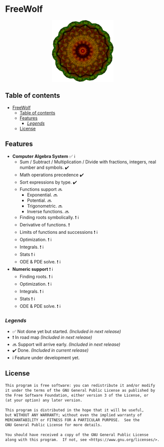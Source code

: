 # FreeWolf

<p align="center">
  <img width="200" height="200" src="resources/images/logo_small.png">
</p>

## Table of contents
- [FreeWolf](#freewolf)
  - [Table of contents](#table-of-contents)
  - [Features](#features)
    - [_Legends_](#legends)
  - [License](#license)

## Features

- **Computer Algebra System** :white_check_mark: :information_source:
	- Sum / Subtract / Multiplication / Divide with fractions, integers, real number and symbols. :heavy_check_mark:
	- Math operations precedence :heavy_check_mark:
	- Sort expressions by type. :heavy_check_mark:
	- Functions support :soon:
		- Exponential. :soon:
		- Potential. :soon:
		- Trigonometric. :soon:
		- Inverse functions. :soon:
	- Finding roots symbolically. :heavy_exclamation_mark: :information_source:
	- Derivative of functions. :heavy_exclamation_mark: 
	- Limits of functions and successions  :heavy_exclamation_mark: :information_source:
	- Optimization. :heavy_exclamation_mark: :information_source:
	- Integrals. :heavy_exclamation_mark: :information_source:
	- Stats :heavy_exclamation_mark: :information_source:
	- ODE & PDE solve. :heavy_exclamation_mark: :information_source:
- **Numeric support** :heavy_exclamation_mark: :information_source:
	- Finding roots. :heavy_exclamation_mark: :information_source:
	- Optimization. :heavy_exclamation_mark: :information_source:
	- Integrals. :heavy_exclamation_mark: :information_source:
	- Stats :heavy_exclamation_mark: :information_source:
	- ODE & PDE solve. :heavy_exclamation_mark: :information_source:

### _Legends_
- :white_check_mark: Not done yet but started. _(Included in next release)_
- :heavy_exclamation_mark: In road map _(Included in next release)_
- :soon: Support will arrive early. _(Included in next release)_
- :heavy_check_mark: Done. _(Included in current release)_
- :information_source: Feature under development yet.



## License
    This program is free software: you can redistribute it and/or modify
    it under the terms of the GNU General Public License as published by
    the Free Software Foundation, either version 3 of the License, or
    (at your option) any later version.

    This program is distributed in the hope that it will be useful,
    but WITHOUT ANY WARRANTY; without even the implied warranty of
    MERCHANTABILITY or FITNESS FOR A PARTICULAR PURPOSE.  See the
    GNU General Public License for more details.

    You should have received a copy of the GNU General Public License
    along with this program.  If not, see <https://www.gnu.org/licenses/>.